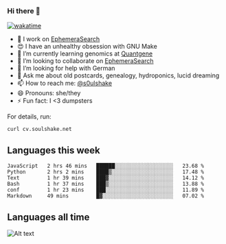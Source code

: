 ### Hi there 👋

[![wakatime](https://wakatime.com/badge/user/08339702-a231-40c4-8838-d449bd2ff951.svg)](https://wakatime.com/@08339702-a231-40c4-8838-d449bd2ff951)

<!--
**soulshake/soulshake** is a ✨ _special_ ✨ repository because its `README.md` (this file) appears on your GitHub profile.

Here are some ideas to get you started:

- 🔭 I’m currently working on ...
- 🌱 I’m currently learning ...
- 👯 I’m looking to collaborate on ...
- 🤔 I’m looking for help with ...
- 💬 Ask me about ...
- 📫 How to reach me: ...
- 😄 Pronouns: ...
- ⚡ Fun fact: ...
-->


- 🔭 I work on [EphemeraSearch](https://www.ephemerasearch.com/)
- 😍 I have an unhealthy obsession with GNU Make
- :dna: I’m currently learning genomics at [Quantgene](https://www.quantgene.com/)
- 👯 I’m looking to collaborate on [EphemeraSearch](https://www.ephemerasearch.com/)
- 🤔 I’m looking for help with German
- 💬 Ask me about old postcards, genealogy, hydroponics, lucid dreaming
- 📫 How to reach me: [@s0ulshake](https://twitter.com/soulshake)
- 😄 Pronouns: she/they
- ⚡ Fun fact: I <3 dumpsters

For details, run:

```
curl cv.soulshake.net
```

## Languages this week

<!--START_SECTION:waka-->

```text
JavaScript   2 hrs 46 mins   ██████░░░░░░░░░░░░░░░░░░░   23.68 %
Python       2 hrs 2 mins    ████▒░░░░░░░░░░░░░░░░░░░░   17.48 %
Text         1 hr 39 mins    ███▓░░░░░░░░░░░░░░░░░░░░░   14.12 %
Bash         1 hr 37 mins    ███▒░░░░░░░░░░░░░░░░░░░░░   13.88 %
conf         1 hr 23 mins    ███░░░░░░░░░░░░░░░░░░░░░░   11.89 %
Markdown     49 mins         █▓░░░░░░░░░░░░░░░░░░░░░░░   07.02 %
```

<!--END_SECTION:waka-->

## Languages all time
![Alt text](https://wakatime.com/share/@aj/6aa10b67-a5e9-4fb1-acaf-8692f4385172.svg)

